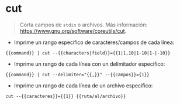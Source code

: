 # cut

> Corta campos de `stdin` o archivos.
> Más información: <https://www.gnu.org/software/coreutils/cut>.

- Imprime un rango específico de caracteres/campos de cada línea:

`{{command}} | cut --{{characters|field}}={{1|1,10|1-10|1-|-10}}`

- Imprime un rango de cada línea con un delimitador específico:

`{{command}} | cut --delimiter="{{,}}" --{{campos}}={1}}`

- Imprime un rango de cada línea de un archivo específico:

`cut --{{caracteres}}={{1}} {{ruta/al/archivo}}`
